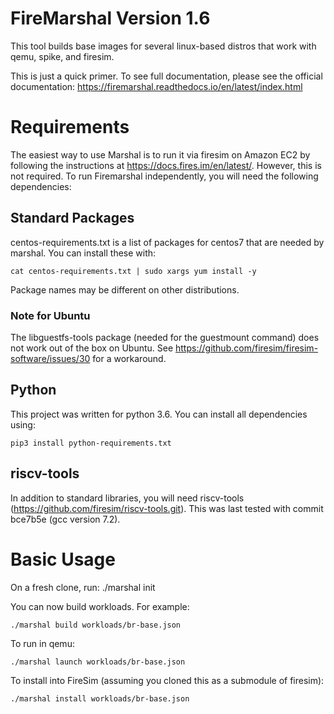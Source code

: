 FireMarshal
Version 1.6
==================================

This tool builds base images for several linux-based distros that work with qemu,
spike, and firesim. 

This is just a quick primer. To see full documentation, please see the official
documentation:
https://firemarshal.readthedocs.io/en/latest/index.html

# Requirements
The easiest way to use Marshal is to run it via firesim on Amazon EC2 by
following the instructions at https://docs.fires.im/en/latest/. However, this
is not required. To run Firemarshal independently, you will need the following
dependencies:

## Standard Packages
centos-requirements.txt is a list of packages for centos7 that are needed by
marshal. You can install these with:
```
cat centos-requirements.txt | sudo xargs yum install -y
```

Package names may be different on other distributions.

### Note for Ubuntu
The libguestfs-tools package (needed for the guestmount command) does not work
out of the box on Ubuntu. See
https://github.com/firesim/firesim-software/issues/30 for a workaround.

## Python
This project was written for python 3.6. You can install all dependencies using:
```
pip3 install python-requirements.txt
```

## riscv-tools
In addition to standard libraries, you will need riscv-tools
(https://github.com/firesim/riscv-tools.git). This was last tested with commit
bce7b5e (gcc version 7.2).

# Basic Usage
On a fresh clone, run:
    ./marshal init

You can now build workloads. For example:

    ./marshal build workloads/br-base.json

To run in qemu:

    ./marshal launch workloads/br-base.json

To install into FireSim (assuming you cloned this as a submodule of firesim):

    ./marshal install workloads/br-base.json
